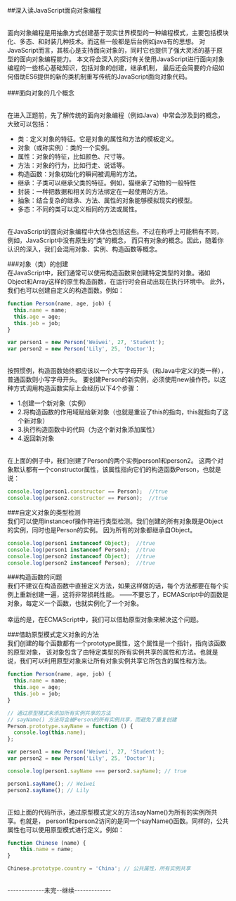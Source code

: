 
##深入读JavaScript面向对象编程

<br>面向对象编程是用抽象方式创建基于现实世界模型的一种编程模式，主要包括模块化、多态、和封装几种技术。而这些一般都是后台例如java有的思想。 对JavaScript而言，其核心是支持面向对象的，同时它也提供了强大灵活的基于原型的面向对象编程能力。 本文将会深入的探讨有关使用JavaScript进行面向对象编程的一些核心基础知识，包括对象的创建，继承机制， 最后还会简要的介绍如何借助ES6提供的新的类机制重写传统的JavaScript面向对象代码。
<br>
<br>
###面向对象的几个概念

<br>在进入正题前，先了解传统的面向对象编程（例如Java）中常会涉及到的概念，大致可以包括：

* 类：定义对象的特征。它是对象的属性和方法的模板定义。
* 对象（或称实例）：类的一个实例。
* 属性：对象的特征，比如颜色、尺寸等。
* 方法：对象的行为，比如行走、说话等。
* 构造函数：对象初始化的瞬间被调用的方法。
* 继承：子类可以继承父类的特征。例如，猫继承了动物的一般特性
* 封装：一种把数据和相关的方法绑定在一起使用的方法。
* 抽象：结合复杂的继承、方法、属性的对象能够模拟现实的模型。
* 多态：不同的类可以定义相同的方法或属性。

<br>在JavaScript的面向对象编程中大体也包括这些。不过在称呼上可能稍有不同，例如，JavaScript中没有原生的“类”的概念， 而只有对象的概念。因此，随着你认识的深入，我们会混用对象、实例、构造函数等概念。
<br>

###对象（类）的创建
<br>在JavaScript中，我们通常可以使用构造函数来创建特定类型的对象。诸如Object和Array这样的原生构造函数，在运行时会自动出现在执行环境中。 此外，我们也可以创建自定义的构造函数。例如：
```javascript
function Person(name, age, job) {
  this.name = name;
  this.age = age;
  this.job = job;
}

var person1 = new Person('Weiwei', 27, 'Student');
var person2 = new Person('Lily', 25, 'Doctor');
```
<br>按照惯例，构造函数始终都应该以一个大写字母开头（和Java中定义的类一样），普通函数则小写字母开头。 要创建Person的新实例，必须使用new操作符。以这种方式调用构造函数实际上会经历以下4个步骤：

* 1.创建一个新对象（实例）
* 2.将构造函数的作用域赋给新对象（也就是重设了this的指向，this就指向了这个新对象）
* 3.执行构造函数中的代码（为这个新对象添加属性）
* 4.返回新对象

<br>在上面的例子中，我们创建了Person的两个实例person1和person2。 这两个对象默认都有一个constructor属性，该属性指向它们的构造函数Person，也就是说：

```javascript
console.log(person1.constructor == Person);  //true
console.log(person2.constructor == Person);  //true
```
###自定义对象的类型检测
<br>我们可以使用instanceof操作符进行类型检测。我们创建的所有对象既是Object的实例，同时也是Person的实例。 因为所有的对象都继承自Object。
<br>
```javascript
console.log(person1 instanceof Object);  //true
console.log(person1 instanceof Person);  //true
console.log(person2 instanceof Object);  //true
console.log(person2 instanceof Person);  //true
```
###构造函数的问题
<br>我们不建议在构造函数中直接定义方法，如果这样做的话，每个方法都要在每个实例上重新创建一遍，这将非常损耗性能。 ——不要忘了，ECMAScript中的函数是对象，每定义一个函数，也就实例化了一个对象。
<br>
<br>幸运的是，在ECMAScript中，我们可以借助原型对象来解决这个问题。

###借助原型模式定义对象的方法
<br>我们创建的每个函数都有一个prototype属性，这个属性是一个指针，指向该函数的原型对象， 该对象包含了由特定类型的所有实例共享的属性和方法。也就是说，我们可以利用原型对象来让所有对象实例共享它所包含的属性和方法。

```javascript
function Person(name, age, job) {
  this.name = name;
  this.age = age;
  this.job = job;
}

// 通过原型模式来添加所有实例共享的方法
// sayName() 方法将会被Person的所有实例共享，而避免了重复创建
Person.prototype.sayName = function () {
  console.log(this.name);
};

var person1 = new Person('Weiwei', 27, 'Student');
var person2 = new Person('Lily', 25, 'Doctor');

console.log(person1.sayName === person2.sayName); // true

person1.sayName(); // Weiwei
person2.sayName(); // Lily
```
<br>正如上面的代码所示，通过原型模式定义的方法sayName()为所有的实例所共享。也就是， person1和person2访问的是同一个sayName()函数。同样的，公共属性也可以使用原型模式进行定义。例如：

```javascript
function Chinese (name) {
    this.name = name;
}

Chinese.prototype.country = 'China'; // 公共属性，所有实例共享
```

<br>-------------未完--继续-------------
